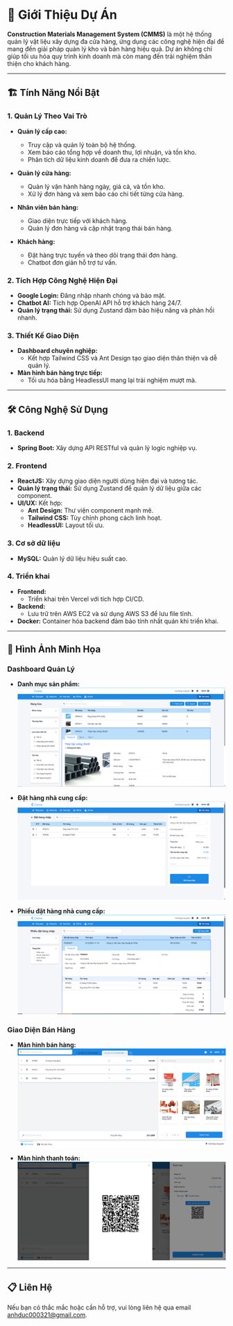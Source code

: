 # 🚀 Giới Thiệu Dự Án

**Construction Materials Management System (CMMS)** là một hệ thống quản lý vật liệu xây dựng đa cửa hàng, ứng dụng các công nghệ hiện đại để mang đến giải pháp quản lý kho và bán hàng hiệu quả. Dự án không chỉ giúp tối ưu hóa quy trình kinh doanh mà còn mang đến trải nghiệm thân thiện cho khách hàng.

---

## 🏗 Tính Năng Nổi Bật

### 1. Quản Lý Theo Vai Trò
- **Quản lý cấp cao:**
  - Truy cập và quản lý toàn bộ hệ thống.
  - Xem báo cáo tổng hợp về doanh thu, lợi nhuận, và tồn kho.
  - Phân tích dữ liệu kinh doanh để đưa ra chiến lược.
  
- **Quản lý cửa hàng:**
  - Quản lý vận hành hàng ngày, giá cả, và tồn kho.
  - Xử lý đơn hàng và xem báo cáo chi tiết từng cửa hàng.
  
- **Nhân viên bán hàng:**
  - Giao diện trực tiếp với khách hàng.
  - Quản lý đơn hàng và cập nhật trạng thái bán hàng.
  
- **Khách hàng:**
  - Đặt hàng trực tuyến và theo dõi trạng thái đơn hàng.
  - Chatbot đơn giản hỗ trợ tư vấn.

### 2. Tích Hợp Công Nghệ Hiện Đại
- **Google Login:** Đăng nhập nhanh chóng và bảo mật.
- **Chatbot AI:** Tích hợp OpenAI API hỗ trợ khách hàng 24/7.
- **Quản lý trạng thái:** Sử dụng Zustand đảm bảo hiệu năng và phản hồi nhanh.

### 3. Thiết Kế Giao Diện
- **Dashboard chuyên nghiệp:** 
  - Kết hợp Tailwind CSS và Ant Design tạo giao diện thân thiện và dễ quản lý.
- **Màn hình bán hàng trực tiếp:** 
  - Tối ưu hóa bằng HeadlessUI mang lại trải nghiệm mượt mà.

---

## 🛠 Công Nghệ Sử Dụng

### 1. **Backend**
- **Spring Boot:** Xây dựng API RESTful và quản lý logic nghiệp vụ.

### 2. **Frontend**
- **ReactJS:** Xây dựng giao diện người dùng hiện đại và tương tác.
- **Quản lý trạng thái:** Sử dụng Zustand để quản lý dữ liệu giữa các component.
- **UI/UX:** Kết hợp:
  - **Ant Design:** Thư viện component mạnh mẽ.
  - **Tailwind CSS:** Tùy chỉnh phong cách linh hoạt.
  - **HeadlessUI:** Layout tối ưu.

### 3. **Cơ sở dữ liệu**
- **MySQL:** Quản lý dữ liệu hiệu suất cao.

### 4. **Triển khai**
- **Frontend:** 
  - Triển khai trên Vercel với tích hợp CI/CD.
- **Backend:** 
  - Lưu trữ trên AWS EC2 và sử dụng AWS S3 để lưu file tĩnh.
- **Docker:** Container hóa backend đảm bảo tính nhất quán khi triển khai.

---

## 📸 Hình Ảnh Minh Họa

### Dashboard Quản Lý
- **Danh mục sản phẩm:**  
  ![Danh mục sản phẩm](https://raw.githubusercontent.com/NguyenAnhDucFlow/cmms/main/images/quanlidanhmuc.png)

- **Đặt hàng nhà cung cấp:**  
  ![Đặt hàng nhà cung cấp](https://raw.githubusercontent.com/NguyenAnhDucFlow/cmms/main/images/dathangnhacungcap.png)

- **Phiếu đặt hàng nhà cung cấp:**  
  ![Phiếu đặt hàng nhà cung cấp](https://raw.githubusercontent.com/NguyenAnhDucFlow/cmms/main/images/phieudathangnhap.png)

### Giao Diện Bán Hàng
- **Màn hình bán hàng:**  
  ![Màn hình bán hàng](https://raw.githubusercontent.com/NguyenAnhDucFlow/cmms/main/images/manhinhbanhang.png)

- **Màn hình thanh toán:**  
  ![Màn hình thanh toán](https://raw.githubusercontent.com/NguyenAnhDucFlow/cmms/main/images/manhinhthanhtoan.png)

---

## 📋 Liên Hệ
Nếu bạn có thắc mắc hoặc cần hỗ trợ, vui lòng liên hệ qua email [anhduc000321@gmail.com](mailto:anhduc000321@gmail.com).
